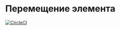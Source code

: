 # Перемещение элемента

[![CircleCI](https://circleci.com/gh/TomSG03/ahj-dom-move/tree/main.svg?style=svg)](https://circleci.com/gh/TomSG03/ahj-dom-move/tree/main)


